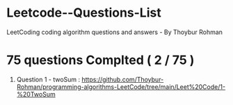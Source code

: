 # Leetcode--Questions-List
LeetCoding coding algorithm questions and answers - By Thoybur Rohman

# 75 questions Complted ( 2 / 75 )

1) Question 1 - twoSum : https://github.com/Thoybur-Rohman/programming-algorithms-LeetCode/tree/main/Leet%20Code/1-%20TwoSum
